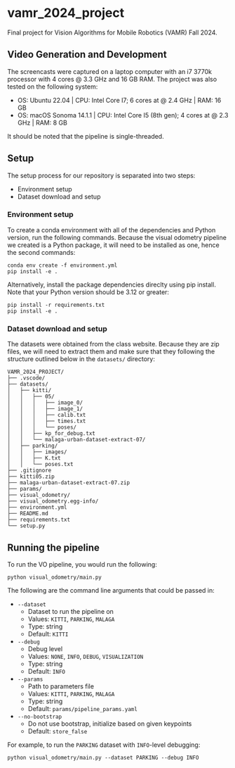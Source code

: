 # vamr_2024_project
Final project for Vision Algorithms for Mobile Robotics (VAMR) Fall 2024.

## Video Generation and Development
The screencasts were captured on a laptop computer with an i7 3770k processor with 4 cores @ 3.3 GHz and 16 GB RAM. The project was also tested on the following system: 

- OS: Ubuntu 22.04 | CPU: Intel Core I7; 6 cores at @ 2.4 GHz | RAM: 16 GB
- OS: macOS Sonoma 14.1.1 | CPU: Intel Core I5 (8th gen); 4 cores at @ 2.3 GHz | RAM: 8 GB

It should be noted that the pipeline is single-threaded. 

## Setup
The setup process for our repository is separated into two steps: 
- Environment setup
- Dataset download and setup

### Environment setup 
To create a conda environment with all of the dependencies and Python version, run the following commands. Because the visual odometry pipeline we created is a Python package, it will need to be installed as one, hence the second commands:
```
conda env create -f environment.yml
pip install -e .
```

Alternatively, install the package dependencies direclty using pip install. Note that your Python version should be 3.12 or greater:
```
pip install -r requirements.txt
pip install -e .
```

### Dataset download and setup 
The datasets were obtained from the class website. Because they are zip files, we will need to extract them and make sure that they following the structure outlined below in the `datasets/` directory: 

```
VAMR_2024_PROJECT/
├── .vscode/
├── datasets/
│   ├── kitti/
│   │   ├── 05/
│   │   │   ├── image_0/
│   │   │   ├── image_1/
│   │   │   ├── calib.txt
│   │   │   ├── times.txt
│   │   │   └── poses/
│   │   ├── kp_for_debug.txt
│   │   └── malaga-urban-dataset-extract-07/
│   ├── parking/
│   │   ├── images/
│   │   ├── K.txt
│   │   └── poses.txt
├── .gitignore
├── kitti05.zip
├── malaga-urban-dataset-extract-07.zip
├── params/
├── visual_odometry/
├── visual_odometry.egg-info/
├── environment.yml
├── README.md
├── requirements.txt
└── setup.py
```

## Running the pipeline
To run the VO pipeline, you would run the following:
```
python visual_odometry/main.py
```

The following are the command line arguments that could be passed in:
-  `--dataset`
    - Dataset to run the pipeline on
    - Values: `KITTI`, `PARKING`, `MALAGA`
    - Type: string
    - Default: `KITTI`
-  `--debug`
    - Debug level
    - Values: `NONE`, `INFO`, `DEBUG`, `VISUALIZATION`
    - Type: string
    - Default: `INFO`
-  `--params`
    - Path to parameters file
    - Values: `KITTI`, `PARKING`, `MALAGA`
    - Type: string
    - Default: `params/pipeline_params.yaml`
-  `--no-bootstrap`
    - Do not use bootstrap, initialize based on given keypoints
    - Default: `store_false`

For example, to run the `PARKING` dataset with `INFO`-level debugging:
```
python visual_odometry/main.py --dataset PARKING --debug INFO
```

